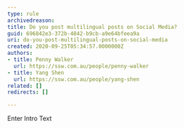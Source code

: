 ```yaml
---
type: rule
archivedreason: 
title: Do you post multilingual posts on Social Media?
guid: 696842e3-372b-4842-b9cb-a9e64bfeea9a
uri: do-you-post-multilingual-posts-on-social-media
created: 2020-09-25T05:34:57.0000000Z
authors:
- title: Penny Walker
  url: https://ssw.com.au/people/penny-walker
- title: Yang Shen
  url: https://ssw.com.au/people/yang-shen
related: []
redirects: []

---
```



Enter Intro Text
<br><excerpt class='endintro'></excerpt><br>



